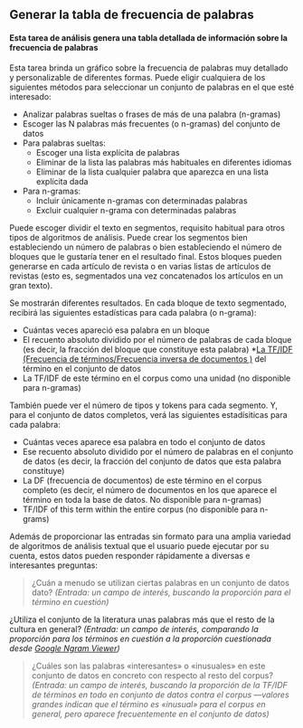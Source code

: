 ## Generar la tabla de frecuencia de palabras

#### Esta tarea de análisis genera una tabla detallada de información sobre la frecuencia de palabras

Esta tarea brinda un gráfico sobre la frecuencia de palabras muy detallado y personalizable de diferentes formas. Puede eligir cualquiera de los siguientes métodos para seleccionar un conjunto de palabras en el que esté interesado:

* Analizar palabras sueltas o frases de más de una palabra (n-gramas)
* Escoger las N palabras más frecuentes (o n-gramas)  del conjunto de datos
* Para palabras sueltas:
    * Escoger una lista explícita de palabras
    * Eliminar de la lista las palabras más habituales en diferentes idiomas
    * Eliminar de la lista cualquier palabra que aparezca en una lista explícita dada
* Para n-gramas:
    * Incluir únicamente n-gramas con determinadas palabras
    * Excluir cualquier n-grama con determinadas palabras

Puede escoger dividir el texto en segmentos, requisito habitual para otros tipos de algoritmos de análisis. Puede crear los segmentos bien estableciendo un número de palabras o bien estableciendo el número de bloques que le gustaría tener en el resultado final. Estos bloques pueden generarse en cada artículo de revista o en varias listas de artículos de revistas (esto es, segmentados una vez concatenados los artículos en un gran texto).

Se mostrarán diferentes resultados. En cada bloque de texto segmentado, recibirá las siguientes estadísticas para cada palabra (o n-grama):

* Cuántas veces apareció esa palabra en un bloque
* El recuento absoluto dividido por el número de palabras de cada bloque (es decir, la fracción del bloque que constituye esta palabra)
*[La TF/IDF (Frecuencia de términos/Frecuencia inversa de documentos )](https://es.wikipedia.org/wiki/Tf-idf) del término en el conjunto de datos
* La TF/IDF de este término en el corpus como una unidad (no disponible para n-gramas)

También puede ver el número de tipos y tokens para cada segmento. Y, para el conjunto de datos completos, verá las siguientes estadísiticas para cada palabra:

* Cuántas veces aparece esa palabra en todo el conjunto de datos
* Ese recuento absoluto dividido por el número de palabras en el conjunto de datos (es decir, la fracción del conjunto de datos que esta palabra constituye)
* La DF (frecuencia de documentos) de este término en el corpus completo (es decir, el número de documentos en los que aparece el término en toda la base de datos. No disponible para n-gramas)
* TF/IDF of this term within the entire corpus (no disponible para n-grams)

Además de proporcionar las entradas sin formato para una amplia variedad de algoritmos de análisis textual que el usuario puede ejecutar por su cuenta, estos datos pueden responder rápidamente a diversas e interesantes preguntas:

> ¿Cuán a menudo se utilizan ciertas palabras en un conjunto de datos dato? *(Entrada: un campo de interés, buscando la proporción para el término en cuestión)*
>
¿Utiliza el conjunto de la literatura unas palabras más que el resto de la cultura en general? *(Entrada: un campo de interés, comparando la proporción para los términos en cuestión a la proporción cuestionada desde [Google Ngram Viewer](https://books.google.com/ngrams))*
>
> ¿Cuáles son las palabras «interesantes» o «inusuales» en este conjunto de datos en concreto con respecto al resto del corpus? *(Entrada: un campo de interés, buscando la proporción de la TF/IDF de términos en todo en conjunto de datos contra el corpus —valores grandes indican que el término es «inusual» para el corpus en general, pero aparece frecuentemente en el conjunto de datos)*